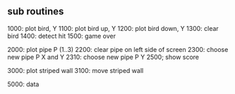 ## sub routines

  1000: plot bird, Y
  1100: plot bird up, Y
  1200: plot bird down, Y
  1300: clear bird
  1400: detect hit
  1500: game over

  2000: plot pipe P (1..3)
  2200: clear pipe on left side of screen
  2300: choose new pipe P X and Y
  2310: choose new pipe P Y
  2500; show score

  3000: plot striped wall
  3100: move striped wall

  5000: data
